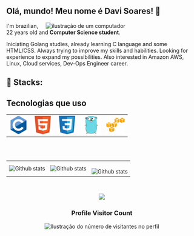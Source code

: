 ## Olá, mundo! Meu nome é <strong>Davi Soares</strong>! 👋

<img src="https://raw.githubusercontent.com/MicaelliMedeiros/micaellimedeiros/master/image/computer-illustration.png" alt="ilustração de um computador" min-width="400px" max-width="400px" width="400px" align="right">

<p align="left"> 
  I'm brazilian, 22 years old and <strong>Computer Science student</strong>.

Iniciating Golang studies, already learning C language and some HTML/CSS. Always trying to improve my skills and habilities. Looking for experience to expand my possibilities. Also interested in Amazon AWS, Linux, Cloud services, Dev-Ops Engineer career.


<h2 align="left">
 🦄 Stacks:
</h2>



## Tecnologias que uso

<table>
  <tr>
    <td><img src="https://raw.githubusercontent.com/devicons/devicon/master/icons/c/c-original.svg" alt="C Logo" width="50" height="50"></td>
    <td><img src="https://raw.githubusercontent.com/devicons/devicon/master/icons/html5/html5-original.svg" alt="HTML Logo" width="50" height="50"></td>
    <td><img src="https://raw.githubusercontent.com/devicons/devicon/master/icons/css3/css3-original.svg" alt="CSS Logo" width="50" height="50"></td>
    <td><img src="https://raw.githubusercontent.com/devicons/devicon/master/icons/go/go-original.svg" alt="Go Logo" width="50" height="50"></td>
    <td><img src="https://raw.githubusercontent.com/devicons/devicon/master/icons/amazonwebservices/amazonwebservices-original.svg" alt="AWS Logo" width="50" height="50"></td>
  </tr>
</table>






<br>
<br>
<table>
  <tr>
    <td>
      <img
        align="left"
        src="https://github-readme-stats.vercel.app/api?username=davasm&theme=dark&hide_border=false&include_all_commits=true&count_private=true"
        alt="Github stats"
      />
    </td>
    <td>
      <img
        align="left"
        src="https://github-readme-stats.vercel.app/api/top-langs/?username=davasm&theme=dark&hide_border=false&include_all_commits=true&count_private=true&layout=compact"
        alt="Github stats"
      />
    </td>
    <td>
      <br />
      <img
        align="left"
        src="https://github-readme-streak-stats.herokuapp.com/?user=davasm&theme=dark&hide_border=false"
        alt="Github stats"
      />
    </td>
  </tr>
</table>

<br>

<p align="center">
  <a
    href="https://github.com/ryo-ma/github-profile-trophy"
    title="repositório de troféus"
  >
    <img
      width="800"
      src="https://github-profile-trophy.vercel.app/?username=davasm&column=8&theme=darkhub&no-frame=true&no-bg=true"
    />
  </a>
</p>

<div align="center">
  <h3><b>Profile Visitor Count</b></h3>
</div>

<p align="center">
  <img
    src="https://profile-counter.glitch.me/davasm/count.svg"
    alt="Ilustração do número de visitantes no perfil"
  />
</p>
